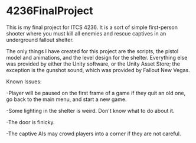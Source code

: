 # 4236FinalProject

This is my final project for ITCS 4236. It is a sort of simple first-person shooter where you must kill all enemies and rescue captives in an underground fallout shelter.

The only things I have created for this project are the scripts, the pistol model and animations, and the level design for the shelter. Everything else was provided by either
the Unity software, or the Unity Asset Store; the exception is the gunshot sound, which was provided by Fallout New Vegas.

Known Issues: 

-Player will be paused on the first frame of a game if they quit an old one, go back to the main menu, and start a new game.

-Some lighting in the shelter is weird. Don't know what to do about it.

-The door is finicky.

-The captive AIs may crowd players into a corner if they are not careful.
